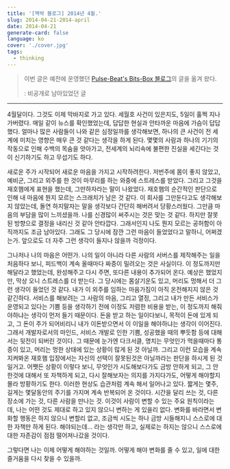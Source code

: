 ```yaml
---
title: '[맥박 블로그] 2014년 4월.'
slug: 2014-04-21-2014-april
date: 2014-04-21
generate-card: false
language: ko
cover: './cover.jpg'
tags:
  - thinking
---
```


> 이번 글은 예전에 운영했던 [Pulse-Beat's Bits-Box 블로그](https://pulsebeat.tistory.com/)의 글을 옮겨 왔다.
>
> : 비공개로 남아있었던 글

---

4월달이다. 그것도 이제 막바지로 가고 있다. 세월호 사건이 있은지도, 5일이 훌쩍 지나가버렸다. 매일 같이 뉴스를 확인했었는데, 답답한 현실과 안타까운 마음에 가슴이 답답했다. 얼마나 많은 사람들이 나와 같은 심정일까를 생각해보면, 하나의 큰 사건이 전 세계에 미치는 영향은 매우 큰 것 같다는 생각을 하게 된다. 몇몇의 사람과 하나의 기기의 작동으로 인해 수백의 목숨을 앗아가고, 전세계의 뇌리속에 불편한 진실을 세긴다는 것이 신기하기도 하고 무섭기도 하다.

새로운 주가 시작되어 새로운 마음을 가지고 시작하려한다. 저번주에 몸이 좋지 않았고, 예비군, 그리고 외주를 한 것이 마무리를 하는 와중에 스트레스를 받았다. 그리고 그것을 재호햄에게 표현을 했는데, 그만하자라는 말이 나왔었다. 재호햄의 순간적인 판단으로 인해 내 마음에 뭔지 모르는 스크래치가 남은 것 같다. 이 회사를 그만둔다고도 생각해보지 않았는데, 돌연 하지말자는 말을 생각보다 간단히 해버려서 당황스러웠다. 그만큼 마음의 부담을 많이 느끼셨을까. 나를 신경많이 써주시는 것은 맞는 것 같다. 하지만 잘못된 방향으로 결정을 내리신 것 같아 안타깝다. 그래서인지 나도 뭔지 모르는 공허함이 아직까지도 조금 남아있다. 그래도 그 당시에 잠깐 그런 마음이 들었었다고 말하니, 어쩌겠는가. 앞으로도 더 자주 그런 생각이 들지나 않을까 걱정이다.

그나저나 나의 마음은 어떤가. 나의 일이 아니라 다른 사람의 서버스를 제작해주는 일을 처음하다 보니, 피드백이 계속 올때마다 짜증이 밀려오는 것은 사실이다. 이 정도까지만 해달라고 했었는데, 완성해주고 다시 주면, 또다른 내용이 추가되어 온다. 예상은 했었지만, 막상 오니 스트레스를 더 받는다. 그 당시에는 몸살기운도 있고, 머리도 멍해서 더 그런 생각이 들었던 것 같다. 내가 이 외주를 임하는 마음가짐이 아직 온전해지지 않은 것 같긴하다. 서비스를 해보려는 그 사람의 마음, 그리고 열정, 그리고 내가 만든 서비스가 운영되고 있다는 기쁨 등을 생각하기 전에 이정도 저렴한 비용을 받는, 이 정도까지 해줘야하냐는 생각이 먼저 들기 때문이다. 돈을 받고 하는 일이다보니, 목적이 돈에 있게 되고, 그 돈이 주가 되어비리니 내가 이돈받으면서 이 이일을 해야하냐는 생각이 이어진다. 그래서 개발자로서의 마인드, 서비스 개발로 인한 기쁨, 성공했을 때의 뿌듯함 등에 대해서는 뒷전이 되버린 것이다. 그 때문에 눈가엔 다크서클, 명치는 무엇인가 먹을때마다 통증이 있고, 머리는 멍한 상태에 있는 상황이 많게 된 것 아닐까. 그리고 이런 모습을 계속 지켜봐온 재호햄 입장에서는 자신의 선택이 잘못된것은 아닐까라는 판단을 하시게 된 것일거고. 어쨋든 상황이 이렇다 보니, 무엇인가 시도해보다가도 금방 안하게 되고, 그 안한것에 대해서 또 자책하게 되고, 다시 잘해보자는 의지를 가지다가도, 어떻게 해야할지 몰라 방황하기도 한다. 이러한 현상도 습관처럼 계속 해서 일어나고 있다. 짧게는 몇주, 길게는 몇달동안의 주기를 가지며 계속 반복되어 온 것이다. 시간을 달리 쓰는 것, 다른 장소에 가는 것, 다른 사람을 만나는 것. 이것이 사람이 변할 수 있는 주요 원칙이라는 데, 나는 어떤 것도 제대로 하고 있지 않으니 변하는 게 있을리 없다. 변화를 바라면서 변화할 행동은 하지 않으니 변할리 없고, 조금씩 시도는 하나 금방 시들해지니 스스로에 대한 자책만 하게 된다. 해야되는데... 라는 생각만 하고, 실제로는 하지는 않으니 스스로에 대한 자존감이 점점 떨어져나갔을 것이다.

그렇다면 나는 이제 어떻게 해야하는 것일까. 어떻게 해야 변화를 줄 수 있고, 일에 대한 즐거움을 다시 찾을 수 있을까.
